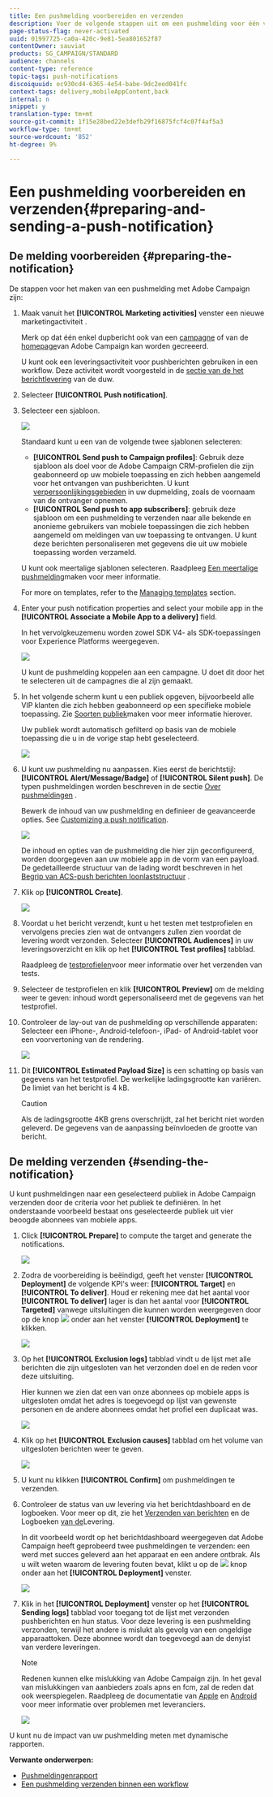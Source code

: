 ```yaml
---
title: Een pushmelding voorbereiden en verzenden
description: Voer de volgende stappen uit om een pushmelding voor één verzending te maken in Adobe Campaign.
page-status-flag: never-activated
uuid: 01997725-ca0a-420c-9e81-5ea801652f87
contentOwner: sauviat
products: SG_CAMPAIGN/STANDARD
audience: channels
content-type: reference
topic-tags: push-notifications
discoiquuid: ec930cd4-6365-4e54-babe-9dc2eed041fc
context-tags: delivery,mobileAppContent,back
internal: n
snippet: y
translation-type: tm+mt
source-git-commit: 1f15e28bed22e3defb29f16875fcf4c07f4af5a3
workflow-type: tm+mt
source-wordcount: '852'
ht-degree: 9%

---
```



# Een pushmelding voorbereiden en verzenden{#preparing-and-sending-a-push-notification}

## De melding voorbereiden {#preparing-the-notification}

De stappen voor het maken van een pushmelding met Adobe Campaign zijn:

1. Maak vanuit het **[!UICONTROL Marketing activities]** venster een nieuwe marketingactiviteit [](../../start/using/marketing-activities.md#creating-a-marketing-activity).

   Merk op dat één enkel dupbericht ook van een [campagne](../../start/using/marketing-activities.md#creating-a-marketing-activity) of van de [homepage](../../start/using/interface-description.md#home-page)van Adobe Campaign kan worden gecreeerd.

   U kunt ook een leveringsactiviteit voor pushberichten gebruiken in een workflow. Deze activiteit wordt voorgesteld in de [sectie van de het berichtlevering](../../automating/using/push-notification-delivery.md) van de duw.

1. Selecteer **[!UICONTROL Push notification]**.
1. Selecteer een sjabloon.

   ![](assets/push_notif_type.png)

   Standaard kunt u een van de volgende twee sjablonen selecteren:

   * **[!UICONTROL Send push to Campaign profiles]**: Gebruik deze sjabloon als doel voor de Adobe Campaign CRM-profielen die zijn geabonneerd op uw mobiele toepassing en zich hebben aangemeld voor het ontvangen van pushberichten. U kunt [verpersoonlijkingsgebieden](../../designing/using/personalization.md#inserting-a-personalization-field) in uw dupmelding, zoals de voornaam van de ontvanger opnemen.
   * **[!UICONTROL Send push to app subscribers]**: gebruik deze sjabloon om een pushmelding te verzenden naar alle bekende en anonieme gebruikers van mobiele toepassingen die zich hebben aangemeld om meldingen van uw toepassing te ontvangen. U kunt deze berichten personaliseren met gegevens die uit uw mobiele toepassing worden verzameld.

   U kunt ook meertalige sjablonen selecteren. Raadpleeg [Een meertalige pushmelding](../../channels/using/creating-a-multilingual-push-notification.md)maken voor meer informatie.

   For more on templates, refer to the [Managing templates](../../start/using/marketing-activity-templates.md) section.

1. Enter your push notification properties and select your mobile app in the **[!UICONTROL Associate a Mobile App to a delivery]** field.

   In het vervolgkeuzemenu worden zowel SDK V4- als SDK-toepassingen voor Experience Platforms weergegeven.

   ![](assets/push_notif_properties.png)

   U kunt de pushmelding koppelen aan een campagne. U doet dit door het te selecteren uit de campagnes die al zijn gemaakt.

1. In het volgende scherm kunt u een publiek opgeven, bijvoorbeeld alle VIP klanten die zich hebben geabonneerd op een specifieke mobiele toepassing. Zie [Soorten publiek](../../audiences/using/creating-audiences.md)maken voor meer informatie hierover.

   Uw publiek wordt automatisch gefilterd op basis van de mobiele toepassing die u in de vorige stap hebt geselecteerd.

   ![](assets/push_notif_audience.png)

1. U kunt uw pushmelding nu aanpassen. Kies eerst de berichtstijl: **[!UICONTROL Alert/Message/Badge]** of **[!UICONTROL Silent push]**. De typen pushmeldingen worden beschreven in de sectie [Over pushmeldingen](../../channels/using/about-push-notifications.md) .

   Bewerk de inhoud van uw pushmelding en definieer de geavanceerde opties. See [Customizing a push notification](../../channels/using/customizing-a-push-notification.md).

   ![](assets/push_notif_content.png)

   De inhoud en opties van de pushmelding die hier zijn geconfigureerd, worden doorgegeven aan uw mobiele app in de vorm van een payload. De gedetailleerde structuur van de lading wordt beschreven in het [Begrip van ACS-push berichten loonlaststructuur](https://helpx.adobe.com/campaign/kb/understanding-campaign-standard-push-notifications-payload-struc.html) .

1. Klik op **[!UICONTROL Create]**.

   ![](assets/push_notif_content_2.png)

1. Voordat u het bericht verzendt, kunt u het testen met testprofielen en vervolgens precies zien wat de ontvangers zullen zien voordat de levering wordt verzonden. Selecteer **[!UICONTROL Audiences]** in uw leveringsoverzicht en klik op het **[!UICONTROL Test profiles]** tabblad.

   Raadpleeg de [testprofielen](../../sending/using/sending-proofs.md)voor meer informatie over het verzenden van tests.

1. Selecteer de testprofielen en klik **[!UICONTROL Preview]** om de melding weer te geven: inhoud wordt gepersonaliseerd met de gegevens van het testprofiel.
1. Controleer de lay-out van de pushmelding op verschillende apparaten: Selecteer een iPhone-, Android-telefoon-, iPad- of Android-tablet voor een voorvertoning van de rendering.

   ![](assets/push_notif_preview.png)

1. Dit **[!UICONTROL Estimated Payload Size]** is een schatting op basis van gegevens van het testprofiel. De werkelijke ladingsgrootte kan variëren. De limiet van het bericht is 4 kB.

   >[!CAUTION]
   >
   >Als de ladingsgrootte 4KB grens overschrijdt, zal het bericht niet worden geleverd. De gegevens van de aanpassing beïnvloeden de grootte van bericht.

## De melding verzenden {#sending-the-notification}

U kunt pushmeldingen naar een geselecteerd publiek in Adobe Campaign verzenden door de criteria voor het publiek te definiëren. In het onderstaande voorbeeld bestaat ons geselecteerde publiek uit vier beoogde abonnees van mobiele apps.

1. Click **[!UICONTROL Prepare]** to compute the target and generate the notifications.

   ![](assets/push_send_1.png)

1. Zodra de voorbereiding is beëindigd, geeft het venster **[!UICONTROL Deployment]** de volgende KPI&#39;s weer: **[!UICONTROL Target]** en **[!UICONTROL To deliver]**. Houd er rekening mee dat het aantal voor **[!UICONTROL To deliver]** lager is dan het aantal voor **[!UICONTROL Targeted]** vanwege uitsluitingen die kunnen worden weergegeven door op de knop ![](assets/lp_link_properties.png) onder aan het venster **[!UICONTROL Deployment]** te klikken.

   ![](assets/push_send_2.png)

1. Op het **[!UICONTROL Exclusion logs]** tabblad vindt u de lijst met alle berichten die zijn uitgesloten van het verzonden doel en de reden voor deze uitsluiting.

   Hier kunnen we zien dat een van onze abonnees op mobiele apps is uitgesloten omdat het adres is toegevoegd op lijst van gewenste personen en de andere abonnees omdat het profiel een duplicaat was.

   ![](assets/push_send_5.png)

1. Klik op het **[!UICONTROL Exclusion causes]** tabblad om het volume van uitgesloten berichten weer te geven.

   ![](assets/push_send_7.png)

1. U kunt nu klikken **[!UICONTROL Confirm]** om pushmeldingen te verzenden.
1. Controleer de status van uw levering via het berichtdashboard en de logboeken. Voor meer op dit, zie het [Verzenden van berichten](../../sending/using/confirming-the-send.md) en de Logboeken [van de](../../sending/using/monitoring-a-delivery.md#delivery-logs)Levering.

   In dit voorbeeld wordt op het berichtdashboard weergegeven dat Adobe Campaign heeft geprobeerd twee pushmeldingen te verzenden: een werd met succes geleverd aan het apparaat en een andere ontbrak. Als u wilt weten waarom de levering fouten bevat, klikt u op de ![](assets/lp_link_properties.png) knop onder aan het **[!UICONTROL Deployment]** venster.

   ![](assets/push_send_4.png)

1. Klik in het **[!UICONTROL Deployment]** venster op het **[!UICONTROL Sending logs]** tabblad voor toegang tot de lijst met verzonden pushberichten en hun status. Voor deze levering is een pushmelding verzonden, terwijl het andere is mislukt als gevolg van een ongeldige apparaattoken. Deze abonnee wordt dan toegevoegd aan de denyist van verdere leveringen.

   >[!NOTE]
   >
   >Redenen kunnen elke mislukking van Adobe Campaign zijn. In het geval van mislukkingen van aanbieders zoals apns en fcm, zal de reden dat ook weerspiegelen. Raadpleeg de documentatie van [Apple](https://developer.apple.com/library/content/documentation/NetworkingInternet/Conceptual/RemoteNotificationsPG/CommunicatingwithAPNs.html) en [Android](https://firebase.google.com/docs/cloud-messaging/http-server-ref) voor meer informatie over problemen met leveranciers.

   ![](assets/push_send_6.png)

U kunt nu de impact van uw pushmelding meten met dynamische rapporten.

**Verwante onderwerpen:**

* [Pushmeldingenrapport](../../reporting/using/push-notification-report.md)
* [Een pushmelding verzenden binnen een workflow](../../automating/using/push-notification-delivery.md)

